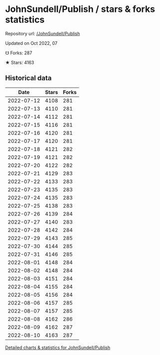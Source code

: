 # JohnSundell/Publish / stars & forks statistics

Repository url: [/JohnSundell/Publish](https://github.com/JohnSundell/Publish)

Updated on Oct 2022, 07

☋ Forks: 287

★ Stars: 4163

## Historical data
| Date | Stars | Forks |
|------|-------|-------|
| 2022-07-12 | 4108 | 281 | 
| 2022-07-13 | 4110 | 281 | 
| 2022-07-14 | 4112 | 281 | 
| 2022-07-15 | 4116 | 281 | 
| 2022-07-16 | 4120 | 281 | 
| 2022-07-17 | 4120 | 281 | 
| 2022-07-18 | 4121 | 282 | 
| 2022-07-19 | 4121 | 282 | 
| 2022-07-20 | 4122 | 282 | 
| 2022-07-21 | 4129 | 283 | 
| 2022-07-22 | 4133 | 283 | 
| 2022-07-23 | 4135 | 283 | 
| 2022-07-24 | 4135 | 283 | 
| 2022-07-25 | 4138 | 283 | 
| 2022-07-26 | 4139 | 284 | 
| 2022-07-27 | 4140 | 283 | 
| 2022-07-28 | 4142 | 284 | 
| 2022-07-29 | 4143 | 285 | 
| 2022-07-30 | 4144 | 285 | 
| 2022-07-31 | 4146 | 285 | 
| 2022-08-01 | 4148 | 284 | 
| 2022-08-02 | 4148 | 284 | 
| 2022-08-03 | 4151 | 284 | 
| 2022-08-04 | 4155 | 284 | 
| 2022-08-05 | 4156 | 284 | 
| 2022-08-06 | 4157 | 285 | 
| 2022-08-07 | 4157 | 285 | 
| 2022-08-08 | 4162 | 286 | 
| 2022-08-09 | 4162 | 287 | 
| 2022-08-10 | 4163 | 287 | 


[Detailed charts & statistics for JohnSundell/Publish](https://reviewgithub.com/rep/JohnSundell/Publish)

